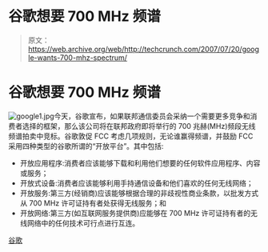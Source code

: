# 谷歌想要 700 MHz 频谱

> 原文：<https://web.archive.org/web/http://techcrunch.com/2007/07/20/google-wants-700-mhz-spectrum/>

# 谷歌想要 700 MHz 频谱

![google1.jpg](img/66bd1ec9ea5f7d18c16c0f3a7365a69e.png)今天，谷歌宣布，如果联邦通信委员会采纳一个需要更多竞争和消费者选择的框架，那么该公司将在联邦政府即将举行的 700 兆赫(MHz)频段无线频谱拍卖中竞标。谷歌敦促 FCC 考虑几项规则，无论谁赢得频谱，并鼓励 FCC 采用四种类型的谷歌所谓的“开放平台”。其中包括:

*   开放应用程序:消费者应该能够下载和利用他们想要的任何软件应用程序、内容或服务；
*   开放式设备:消费者应该能够利用手持通信设备和他们喜欢的任何无线网络；
*   开放服务:第三方(经销商)应该能够根据合理的非歧视性商业条款，以批发方式从 700 MHz 许可证持有者处获得无线服务；和
*   开放网络:第三方(如互联网服务提供商)应能够在 700 MHz 许可证持有者的无线网络中的任何技术可行点进行互连。

[谷歌](https://web.archive.org/web/20210119113605/http://www.google.com/)